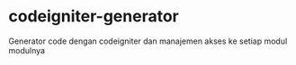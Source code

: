 # codeigniter-generator

Generator code dengan codeigniter dan manajemen akses ke setiap modul modulnya
